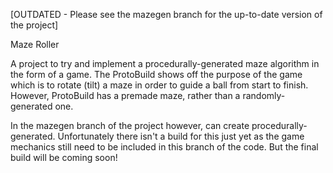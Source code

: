 [OUTDATED - Please see the mazegen branch for the up-to-date version of the project]



Maze Roller

A project to try and implement a procedurally-generated maze algorithm in the form of a game.
The ProtoBuild shows off the purpose of the game which is to rotate (tilt) a maze in order to guide a ball from start to finish.
However, ProtoBuild has a premade maze, rather than a randomly-generated one.

In the mazegen branch of the project however, can create procedurally-generated. 
Unfortunately there isn't a build for this just yet as the game mechanics still need to be included in this branch of the code.
But the final build will be coming soon!
